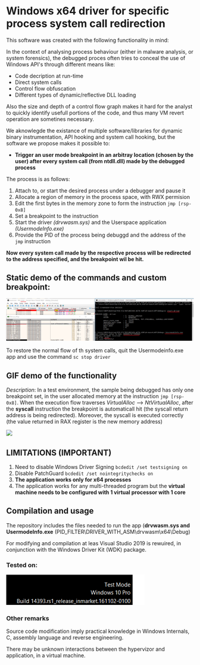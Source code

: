 # Windows x64 driver for specific process system call redirection

This software was created with the following functionality in mind: 

In the context of analysing process behaviour (either in malware analysis, or system forensics), the debugged proces often tries to conceal the use of Windows API's through different means like:

- Code decription at run-time
- Direct system calls
- Control flow obfuscation
- Different types of dynamic/reflective DLL loading

Also the size and depth of a control flow graph makes it hard for the analyst to quickly identify usefull portions of the code, and thus many VM revert operation are sometines necessary. 

We aknowlegde the existance of multiple software/libraries for dynamic binary instrumentation, API hooking and system call hooking, but the software we propose makes it possible to:
-  **Trigger an user mode breakpoint in an arbitray location (chosen by the user) after every system call (from ntdll.dll) made by the debugged process**

The process is as follows:

1. Attach to, or start the desired process under a debugger and pause it
2. Allocate a region of memory in the process space, with RWX permision
3. Edit the first bytes in the memory zone to form the instruction ```jmp [rsp-0x8]```
4. Set a breakpoint to the instruction
5. Start the driver *(drvwasm.sys)* and the Userspace application *(UsermodeInfo.exe)*
6. Provide the PID of the process being debuggd and the address of the ```jmp``` instruction

**Now every system call made by the respective process will be redirected to the address specified, and the breakpoint wil be hit.**

## Static demo of the commands and custom breakpoint:
![](assets/demo1.png)

To restore the normal flow of th system calls, quit the Usermodeinfo.exe app and use the command ```sc stop driver```

## GIF demo of the functionality

*Description*: In a test environment, the sample being debugged has only one breakpoint set, in the user allocated memory at the instruction ```jmp [rsp-0x8]```. When the execution flow traverses *VirtualAlloc* --> *NtVirtualAlloc*, after the **syscall** instruction the breakpoint is automaticall hit (the syscall return address is being redirected). Moreover, the syscall is executed correctly (the value returned in RAX register is the new memory address)

![](assets/final.gif)

## LIMITATIONS (IMPORTANT)
1. Need to disable Windows Driver Signing ```bcdedit /set testsigning on```
2. Disable PatchGuard ```bcdedit /set nointegritychecks on```
3. **The application works only for x64 processes**
4. The application works for any multi-threaded program but the **virtual machine needs to be configured with 1 virtual processor with 1 core**

## Compilation and usage
The repository includes the files needed to run the app (**drvwasm.sys and UsermodeInfo.exe** (PID_FILTER\DRIVER_WITH_ASM\drvwasm\x64\Debug)

For modifying and compilation at leas Visual Studio 2019 is rewuired, in conjunction with the Windows Driver Kit (WDK) package.
### Tested on:
![](assets/windows_version.png)

### Other remarks
Source code modification imply practical knowledge in Windows Internals, C, assembly language and reverse engineering.

There may be unknown interactions between the hypervizor and application, in a virtual machine.
